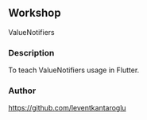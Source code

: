 ## Workshop

ValueNotifiers


### Description

To teach ValueNotifiers usage in Flutter.


### Author

https://github.com/leventkantaroglu

